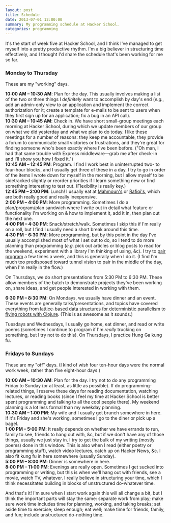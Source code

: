 ```yaml
---
layout: post
title: Schedule
date: 2013-07-01 12:00:00
summary: My programming schedule at Hacker School.
categories: programming
---
```


It's the start of week five at Hacker School, and I think I've managed to get myself into a pretty productive rhythm. I'm a big believer in structuring time effectively, and I thought I'd share the schedule that's been working for me so far.

### Monday to Thursday
These are my "working" days.

**10:00 AM – 10:30 AM**: Plan for the day. This usually involves making a list of the two or three things I *definitely* want to accomplish by day's end (*e.g.*, add an admin-only view to an application and implement the correct authorization for it; create a template for e-mails to be sent to users when they first sign up for an application; fix a bug in an API call).  
**10:30 AM – 10:45 AM**: Check in. We have short small-group meetings each morning at Hacker School, during which we update members of our group on what we did yesterday and what we plan to do today. I like these meetings for a number of reasons: they keep me accountable, they provide a forum to communicate small victories or frustrations, and they're great for finding someone who's been exactly where I've been before. ("Oh man, I had that same trouble with Express middleware&mdash;grab me after check-in and I'll show you how I fixed it.")  
**10:45 AM – 12:45 PM**: Program. I find I work best in uninterrupted two- to four-hour blocks, and I usually get three of these in a day. I try to go in order of the items I wrote down for myself in the morning, but I allow myself to be sidetracked slightly or reorder priorities if I learn something new or find something interesting to test out. (Flexibility is really key.)  
**12:45 PM – 2:00 PM**: Lunch! I usually eat at [Mahmoun's](http://www.mamouns.com/) or [Rafiqi's](http://newyorkstreetfood.com/tag/rafiqis/), which are both really good and really inexpensive.  
**2:00 PM – 4:00 PM**: More programming. Sometimes I do a plan/program/plan sandwich where I write out in detail what feature or functionality I'm working on & how to implement it, add it in, then plan out the next one.  
**4:00 PM – 4:30 PM**: Snack/stretch/walk. Sometimes I skip this if I'm really on a roll, but I find I usually need a short break around this time.  
**4:30 PM – 6:30 PM**: More programming, but by this point in the day I've usually accomplished most of what I set out to do, so I tend to do more planning than programming (*e.g.* pick out articles or blog posts to read for the weekend, experiment with a library I'm thinking of using, &amp;c). I try to [pair program](http://en.wikipedia.org/wiki/Pair_programming) a few times a week, and this is generally when I do it. (I find I'm much too predisposed toward tunnel vision to pair in the middle of the day, when I'm really in the flow.)  

On Thursdays, we do short presentations from 5:30 PM to 6:30 PM. These allow members of the batch to demonstrate projects they've been working on, share ideas, and get people interested in working with them.  

**6:30 PM – 8:30 PM**: On Mondays, we usually have dinner and an event. These events are generally talks/presentations, and topics have covered everything from [lattice-based data structures for deterministic parallelism](https://www.cs.indiana.edu/~lkuper/papers/lvars-fhpc13.pdf) to [flying robots with Clojure](http://gigasquidsoftware.com/blog/2013/09/05/controlling-multiple-drones-with-clojure-and-goals-and-beliefs/). (This is as awesome as it sounds.)  

Tuesdays and Wednesdays, I usually go home, eat dinner, and read or write poems (sometimes I continue to program if I'm *really* trucking on something, but I try not to do this). On Thursdays, I practice Hung Ga kung fu.

### Fridays to Sundays
These are my "off" days. (I kind of wish four ten-hour days were the normal work week, rather than five eight-hour days.)

**10:00 AM – 10:30 AM**: Plan for the day. I try not to do any programming Friday to Sunday (or at least, as little as possible). If do programming-related things, I reserve these days for reading documentation, watching lectures, or reading books (since I feel my time at Hacker School is better spent programming and talking to all the cool people there). My weekend planning is a lot less formal than my weekday planning.  
**10:30 AM – 1:00 PM**: My wife and I usually get brunch somewhere in here. If it's Friday and she's working, sometimes I go to the diner or pick up a bagel.  
**1:00 PM – 5:00 PM**: It really depends on whether we have errands to run, family to see, friends to hang out with, &amp;c, but if we don't have any of those things, usually we just stay in. I try to get the bulk of my writing (mostly poems) done in this window. This is also when I read (either poetry or programming stuff), watch video lectures, catch up on Hacker News, &amp;c. I also fit kung fu in here somewhere (usually Sunday).  
**5:00 PM – 8:00 PM**: Dinner is somewhere in here.  
**8:00 PM – 11:00 PM**: Evenings are really open. Sometimes I get sucked into programming or writing, but this is when we'll hang out with friends, see a movie, watch TV, whatever. I really believe in structuring your time, which I think necessitates building in blocks of unstructured do-whatever time.  

And that's it! I'm sure when I start work again this will all change a bit, but I think the important parts will stay the same: separate work from play; make sure work time includes time for planning, working, and taking breaks; set aside time to exercise; sleep enough; eat well; make time for friends, family, and fun; include unstructured do-nothing time.
